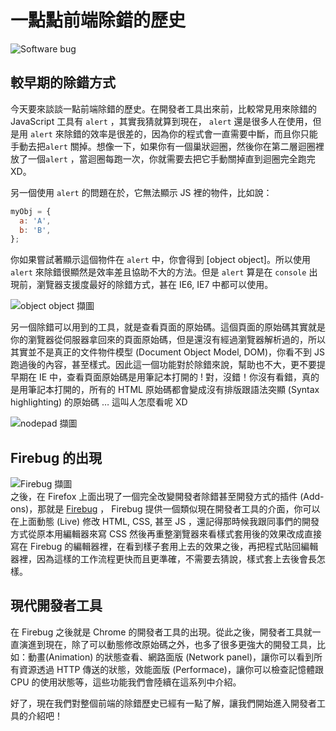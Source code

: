 # 一點點前端除錯的歷史

![Software bug](https://www.dropbox.com/s/op0lcbvxuuqwkdp/bug.jpg?raw=1)


## 較早期的除錯方式


今天要來談談一點前端除錯的歷史。在開發者工具出來前，比較常見用來除錯的JavaScript 工具有 `alert` ，其實我猜就算到現在， `alert` 還是很多人在使用，但是用 `alert` 來除錯的效率是很差的，因為你的程式會一直需要中斷，而且你只能手動去把`alert` 關掉。想像一下，如果你有一個巢狀迴圈，然後你在第二層迴圈裡放了一個`alert` ，當迴圈每跑一次，你就需要去把它手動關掉直到迴圈完全跑完 XD。

另一個使用 `alert` 的問題在於，它無法顯示 JS 裡的物件，比如說：

```js
myObj = {
  a: 'A',
  b: 'B',
};
```

你如果嘗試著顯示這個物件在 `alert` 中，你會得到 [object object]。所以使用`alert` 來除錯很顯然是效率差且協助不大的方法。但是 `alert` 算是在 `console` 出現前，瀏覽器支援度最好的除錯方式，甚在 IE6, IE7 中都可以使用。

![object object 擷圖](https://www.dropbox.com/s/44s17s3shmi4oym/alert-object.jpg?raw=1)

另一個除錯可以用到的工具，就是查看頁面的原始碼。這個頁面的原始碼其實就是你的瀏覽器從伺服器拿回來的頁面原始碼，但是還沒有經過瀏覽器解析過的，所以其實並不是真正的文件物件模型 (Document Object Model, DOM)，你看不到 JS 跑過後的內容，甚至樣式。因此這一個功能對於除錯來說，幫助也不大，更不要提早期在 IE 中，查看頁面原始碼是用筆記本打開的 ! 對，沒錯！你沒有看錯，真的是用筆記本打開的，所有的 HTML 原始碼都會變成沒有排版跟語法突顯 (Syntax highlighting) 的原始碼 … 這叫人怎麼看呢 XD

![nodepad 擷圖](https://www.dropbox.com/s/sbjvkj7l70ypv24/IE-page-source2.jpg?raw=1)

## Firebug 的出現

![Firebug 擷圖](https://www.dropbox.com/s/rdprcw28qbvf0p0/firebug-large.png?raw=1)  
之後，在 Firefox 上面出現了一個完全改變開發者除錯甚至開發方式的插件 (Add-ons)，那就是 [Firebug](https://getfirebug.com/) ， Firebug 提供一個類似現在開發者工具的介面，你可以在上面動態 (Live) 修改 HTML, CSS, 甚至 JS ，還記得那時候我跟同事們的開發方式從原本用編輯器來寫 CSS 然後再重整瀏覽器來看樣式套用後的效果改成直接寫在 Firebug 的編輯器裡，在看到樣子套用上去的效果之後，再把程式貼回編輯器裡，因為這樣的工作流程更快而且更準確，不需要去猜說，樣式套上去後會長怎樣。

## 現代開發者工具

在 Firebug 之後就是 Chrome 的開發者工具的出現。從此之後，開發者工具就一直演進到現在，除了可以動態修改原始碼之外，也多了很多更強大的開發工具，比如：動畫(Animation) 的狀態查看、網路面版 (Network panel)，讓你可以看到所有資源透過 HTTP 傳送的狀態，效能面版 (Performace)，讓你可以檢查記憶體跟 CPU 的使用狀態等，這些功能我們會陸續在這系列中介紹。

好了，現在我們對整個前端的除錯歷史已經有一點了解，讓我們開始進入開發者工具的介紹吧！

